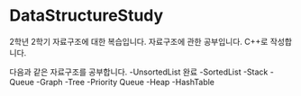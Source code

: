 # DataStructureStudy
2학년 2학기 자료구조에 대한 복습입니다.
자료구조에 관한 공부입니다.
C++로 작성합니다.

다음과 같은 자료구조를 공부합니다.
-UnsortedList 완료
-SortedList
-Stack
-Queue
-Graph
-Tree
-Priority Queue
-Heap
-HashTable
